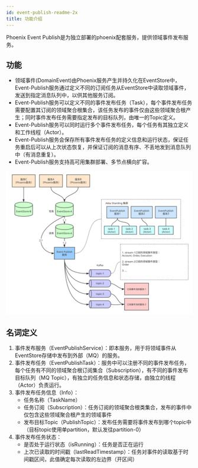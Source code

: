 ```yaml
---
id: event-publish-readme-2x
title: 功能介绍
---
```


Phoenix Event Publish是为独立部署的phoenix配套服务，提供领域事件发布服务。

## 功能

* 领域事件(DomainEvent)由Phoenix服务产生并持久化在EventStore中，Event-Publish服务通过定义不同的订阅任务从EventStore中读取领域事件，发送到指定消息队列中，以供其他服务订阅。
* Event-Publish服务可以定义不同的事件发布任务（Task），每个事件发布任务需要配置其订阅的领域聚合根集合，该任务发布的事件仅由这些领域聚合根产生；同时事件发布任务需要指定发布的目标队列，由唯一的Topic定义。
* Event-Publish服务可以同时运行多个事件发布任务，每个任务有其独立定义和工作线程（Actor）。
* Event-Publish服务会保存所有事件发布任务的定义信息和运行状态，保证任务重启后可以从上次状态恢复，并保证订阅的消息有序、不丢地发到消息队列中（有消息重复）。
* Event-Publish服务支持高可用集群部署、多节点横向扩容。

![show](../../assets/phoenix2.x/phoenix-event-publish/EventPublish.svg)

## 名词定义

1. 事件发布服务（EventPublishService）：即本服务，用于将领域事件从EventStore存储中发布到外部（MQ）的服务。
2. 事件发布任务（EventPublishTask）：服务中可以注册不同的事件发布任务，每个任务有不同的领域聚合根订阅集合（Subscription），有不同的事件发布目标队列（MQ Topic），有独立的任务信息和状态存储，由独立的线程（Actor）负责运行。
3. 事件发布任务信息（Info）：
    * 任务名称（TaskName）
    * 任务订阅（Subscription）：任务订阅的领域聚合根类集合，发布的事件中仅包含这些领域聚合根产生的领域事件
    * 发布目标Topic（PublishTopic）：发布任务需要将事件发布到哪个topic中（目标topic使用单partition，默认发往partition-0）
4. 事件发布任务状态：
    * 是否处于运行状态（isRunning）：任务是否正在运行
    * 上次已读取的时间戳（lastReadTimestamp）：任务对事件的读取基于时间戳区间，此值确定每次读取的左边界（开区间）
